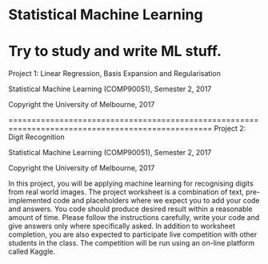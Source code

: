 # Statistical Machine Learning
Try to study and write ML stuff.
==================================================================================================
Project 1: Linear Regression, Basis Expansion and Regularisation

Statistical Machine Learning (COMP90051), Semester 2, 2017

Copyright the University of Melbourne, 2017


==================================================================================================
Project 2: Digit Recognition

Statistical Machine Learning (COMP90051), Semester 2, 2017

Copyright the University of Melbourne, 2017

In this project, you will be applying machine learning for recognising digits from real world images. The project worksheet is a combination of text, pre-implemented code and placeholders where we expect you to add your code and answers. You code should produce desired result within a reasonable amount of time. Please follow the instructions carefully, write your code and give answers only where specifically asked. In addition to worksheet completion, you are also expected to participate live competition with other students in the class. The competition will be run using an on-line platform called Kaggle.

